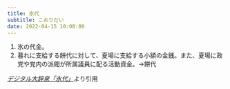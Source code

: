 ```yaml
---
title: 氷代
subtitle: こおりだい
date: 2022-04-15 10:00:00
---
```


1. 氷の代金。
2. 暮れに支給する餅代に対して、夏場に支給する小額の金銭。また、夏場に政党や党内の派閥が所属議員に配る活動資金。→餅代

<cite>[デジタル大辞泉「氷代」](https://dictionary.goo.ne.jp/word/%E6%B0%B7%E4%BB%A3/)</cite>より引用